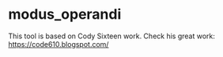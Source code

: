modus_operandi
===============

This tool is based on Cody Sixteen work.
Check his great work:
https://code610.blogspot.com/ 
